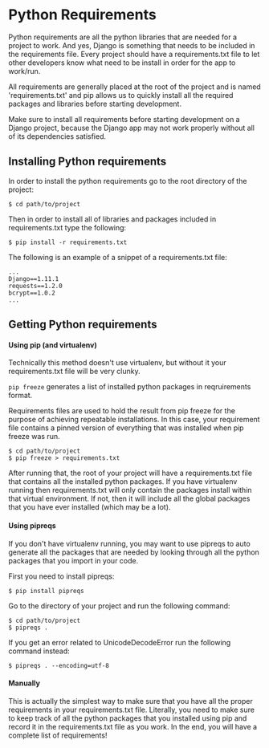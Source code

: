 # Python Requirements

Python requirements are all the python libraries that are needed for a project to work. And yes, Django is something that needs to be included in the requirements file. Every project should have a requirements.txt file to let other developers know what need to be install in order for the app to work/run. 

All requirements are generally placed at the root of the project and is named 'requirements.txt' and pip allows us to quickly install all the required packages and libraries before starting development.

Make sure to install all requirements before starting development on a Django project, because the Django app may not work properly without all of its dependencies satisfied.

## Installing Python requirements

In order to install the python requirements go to the root directory of the project:

```
$ cd path/to/project
```

Then in order to install all of libraries and packages included in requirements.txt type the following:

```
$ pip install -r requirements.txt
```

The following is an example of a snippet of a requirements.txt file:

```
...
Django==1.11.1
requests==1.2.0
bcrypt==1.0.2
...
```


## Getting Python requirements

#### Using pip (and virtualenv)

Technically this method doesn't use virtualenv, but without it your requirements.txt file will be very clunky. 

`pip freeze` generates a list of installed python packages in reqruirements format.

Requirements files are used to hold the result from pip freeze for the purpose of achieving repeatable installations. In this case, your requirement file contains a pinned version of everything that was installed when pip freeze was run.

```
$ cd path/to/project
$ pip freeze > requirements.txt
```

After running that, the root of your project will have a requirements.txt file that contains all the installed python packages. If you have virtualenv running then requirements.txt will only contain the packages install within that virtual environment. If not, then it will include all the global packages that you have ever installed (which may be a lot).

#### Using pipreqs

If you don't have virtualenv running, you may want to use pipreqs to auto generate all the packages that are needed by looking through all the python packages that you import in your code. 

First you need to install pipreqs:

```
$ pip install pipreqs
```

Go to the directory of your project and run the following command:

```
$ cd path/to/project
$ pipreqs .
```

If you get an error related to UnicodeDecodeError run the following command instead:

```
$ pipreqs . --encoding=utf-8
```

#### Manually

This is actually the simplest way to make sure that you have all the proper requirements in your requirements.txt file. Literally, you need to make sure to keep track of all the python packages that you installed using pip and record it in the requirements.txt file as you work. In the end, you will have a complete list of requirements!

